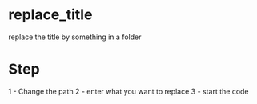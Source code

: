 # replace_title
replace the title by something in a folder
# Step
1 - Change the path 
2 - enter what you want to replace
3 - start the code
